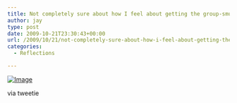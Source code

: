 ```yaml
---
title: Not completely sure about how I feel about getting the group-smurf room rate
author: jay
type: post
date: 2009-10-21T23:30:43+00:00
url: /2009/10/21/not-completely-sure-about-how-i-feel-about-getting-the-group-smurf-room-rate/
categories:
  - Reflections

---
```

[![Image][1]][2]

via tweetie

 [1]: http://sysadminrambles.files.wordpress.com/2009/10/image-scaled10005.jpg?w=225
 [2]: http://sysadminrambles.files.wordpress.com/2009/10/image-scaled10005.jpg